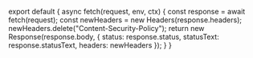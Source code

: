 export default {
  async fetch(request, env, ctx) {
    const response = await fetch(request);
    const newHeaders = new Headers(response.headers);
    newHeaders.delete("Content-Security-Policy");
    return new Response(response.body, {
      status: response.status,
      statusText: response.statusText,
      headers: newHeaders
    });
  }
}
